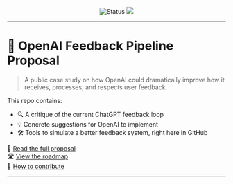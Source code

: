 <p align="center">
  <img src="https://img.shields.io/badge/status-Active-blue?style=flat-square" alt="Status">
  <img src="https://img.shields.io/badge/focus-ChatGPT%20Feedback%20Loop-orange?style=flat-square">
</p>

---

# 🧠 OpenAI Feedback Pipeline Proposal

> A public case study on how OpenAI could dramatically improve how it receives, processes, and respects user feedback.

This repo contains:
- 🔍 A critique of the current ChatGPT feedback loop
- 💡 Concrete suggestions for OpenAI to implement
- 🛠️ Tools to simulate a better feedback system, right here in GitHub

🧾 [Read the full proposal](proposal.md)  
🛣️ [View the roadmap](ROADMAP.md)  
🤝 [How to contribute](CONTRIBUTING.md)

---
